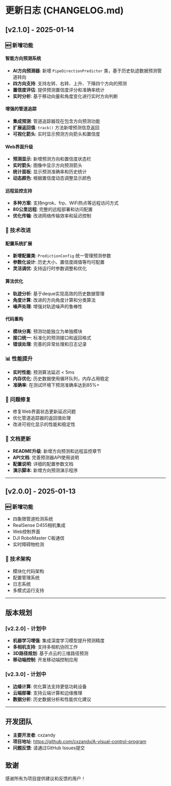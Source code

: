 # 更新日志 (CHANGELOG.md)

## [v2.1.0] - 2025-01-14

### 🆕 新增功能

#### 智能方向预测系统
- **AI方向预测器**: 新增 `PipeDirectionPredictor` 类，基于历史轨迹数据预测管道转向
- **四方向支持**: 支持左转、右转、上升、下降四个方向的预测
- **置信度评估**: 提供预测置信度评分和准确率统计
- **实时分析**: 基于移动向量和角度变化进行实时方向判断

#### 增强的管道追踪
- **集成预测**: 管道追踪器现在包含方向预测功能
- **扩展返回值**: `track()` 方法新增预测信息返回
- **可视化箭头**: 实时显示预测方向箭头和置信度

#### Web界面升级
- **预测显示**: 新增预测方向和置信度状态栏
- **实时箭头**: 图像中显示方向预测箭头
- **统计面板**: 显示预测准确率和历史统计
- **动态颜色**: 根据置信度动态调整显示颜色

#### 远程监控支持
- **多种方案**: 支持ngrok、frp、WiFi热点等远程访问方式
- **80公里远程**: 完整的远程部署和访问配置
- **优化传输**: 改进网络传输效率和延迟控制

### 🔧 技术改进

#### 配置系统扩展
- **新增配置类**: `PredictionConfig` 统一管理预测参数
- **参数化设计**: 历史大小、置信度阈值等均可配置
- **灵活调优**: 支持运行时参数调整和优化

#### 算法优化
- **轨迹分析**: 基于deque实现高效的历史数据管理
- **角度计算**: 改进的方向角度计算和分类算法
- **噪声处理**: 增强对轨迹噪声的鲁棒性

#### 代码重构
- **模块分离**: 预测功能独立为单独模块
- **接口统一**: 标准化的预测接口和返回格式
- **错误处理**: 完善的异常处理和日志记录

### 📊 性能提升

- **实时性能**: 预测算法延迟 < 5ms
- **内存优化**: 历史数据使用循环队列，内存占用稳定
- **准确率**: 在测试环境下预测准确率达到85%+

### 🐛 问题修复

- 修复Web界面状态更新延迟问题
- 优化管道追踪器的返回值处理
- 改进可视化显示的性能和稳定性

### 📖 文档更新

- **README升级**: 新增方向预测和远程监控章节
- **API文档**: 完善预测器API使用说明
- **配置说明**: 详细的配置参数文档
- **演示脚本**: 新增方向预测演示程序

---

## [v2.0.0] - 2025-01-13

### 🆕 新增功能
- 四象限管道检测系统
- RealSense D455相机集成
- Web控制界面
- DJI RoboMaster C板通信
- 实时障碍物检测

### 🔧 技术架构
- 模块化代码架构
- 配置管理系统
- 日志系统
- 多模式运行支持

---

## 版本规划

### [v2.2.0] - 计划中
- **机器学习增强**: 集成深度学习模型提升预测精度
- **多相机支持**: 支持多相机协同工作
- **3D路径规划**: 基于点云的三维路径预测
- **移动端控制**: 开发移动端控制应用

### [v2.3.0] - 计划中
- **边缘计算**: 优化算法支持更低功耗设备
- **云端部署**: 支持云端计算和边缘推理
- **数据分析**: 历史数据分析和性能优化建议

---

## 开发团队

- **主要开发者**: cxzandy
- **项目地址**: https://github.com/cxzandy/A-visual-control-program
- **问题反馈**: 请通过GitHub Issues提交

## 致谢

感谢所有为项目提供建议和反馈的用户！
